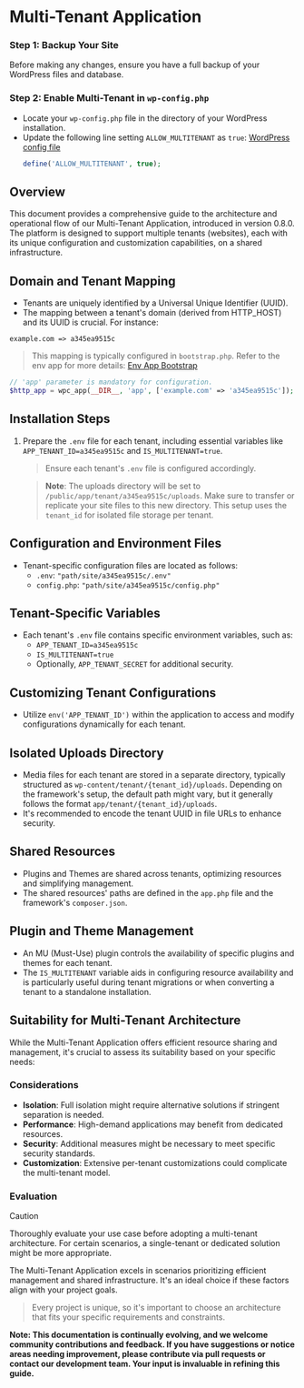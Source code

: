 # Multi-Tenant Application

### Step 1: Backup Your Site
Before making any changes, ensure you have a full backup of your WordPress files and database.

### Step 2: Enable Multi-Tenant in `wp-config.php`
- Locate your `wp-config.php` file in the directory of your WordPress installation.
- Update the following line setting `ALLOW_MULTITENANT` as `true`: [WordPress config file](https://github.com/devuri/wp-env-app/blob/main/public/wp-config.php#L11)
  ```php
  define('ALLOW_MULTITENANT', true);
  ```

## Overview

This document provides a comprehensive guide to the architecture and operational flow of our Multi-Tenant Application, introduced in version 0.8.0. The platform is designed to support multiple tenants (websites), each with its unique configuration and customization capabilities, on a shared infrastructure.

## Domain and Tenant Mapping

- Tenants are uniquely identified by a Universal Unique Identifier (UUID).
- The mapping between a tenant's domain (derived from HTTP_HOST) and its UUID is crucial. For instance:

`example.com => a345ea9515c`

  > This mapping is typically configured in `bootstrap.php`. Refer to the env app for more details: [Env App Bootstrap](https://github.com/devuri/wp-env-app/blob/main/bootstrap.php)

```php
// 'app' parameter is mandatory for configuration.
$http_app = wpc_app(__DIR__, 'app', ['example.com' => 'a345ea9515c']);
```

## Installation Steps

1. Prepare the `.env` file for each tenant, including essential variables like `APP_TENANT_ID=a345ea9515c` and `IS_MULTITENANT=true`.

   > Ensure each tenant's `.env` file is configured accordingly.

   > **Note**: The uploads directory will be set to `/public/app/tenant/a345ea9515c/uploads`. Make sure to transfer or replicate your site files to this new directory. This setup uses the `tenant_id` for isolated file storage per tenant.

## Configuration and Environment Files

- Tenant-specific configuration files are located as follows:
  - `.env`: `"path/site/a345ea9515c/.env"`
  - `config.php`: `"path/site/a345ea9515c/config.php"`

## Tenant-Specific Variables

- Each tenant's `.env` file contains specific environment variables, such as:
  - `APP_TENANT_ID=a345ea9515c`
  - `IS_MULTITENANT=true`
  - Optionally, `APP_TENANT_SECRET` for additional security.

## Customizing Tenant Configurations

- Utilize `env('APP_TENANT_ID')` within the application to access and modify configurations dynamically for each tenant.

## Isolated Uploads Directory

- Media files for each tenant are stored in a separate directory, typically structured as `wp-content/tenant/{tenant_id}/uploads`. Depending on the framework's setup, the default path might vary, but it generally follows the format `app/tenant/{tenant_id}/uploads`.
- It's recommended to encode the tenant UUID in file URLs to enhance security.

## Shared Resources

- Plugins and Themes are shared across tenants, optimizing resources and simplifying management.
- The shared resources' paths are defined in the `app.php` file and the framework's `composer.json`.

## Plugin and Theme Management

- An MU (Must-Use) plugin controls the availability of specific plugins and themes for each tenant.
- The `IS_MULTITENANT` variable aids in configuring resource availability and is particularly useful during tenant migrations or when converting a tenant to a standalone installation.

## Suitability for Multi-Tenant Architecture

While the Multi-Tenant Application offers efficient resource sharing and management, it's crucial to assess its suitability based on your specific needs:

### Considerations

- **Isolation**: Full isolation might require alternative solutions if stringent separation is needed.
- **Performance**: High-demand applications may benefit from dedicated resources.
- **Security**: Additional measures might be necessary to meet specific security standards.
- **Customization**: Extensive per-tenant customizations could complicate the multi-tenant model.

### Evaluation

> [!CAUTION]
>
> Thoroughly evaluate your use case before adopting a multi-tenant architecture. For certain scenarios, a single-tenant or dedicated solution might be more appropriate.

The Multi-Tenant Application excels in scenarios prioritizing efficient management and shared infrastructure. It's an ideal choice if these factors align with your project goals.

> Every project is unique, so it's important to choose an architecture that fits your specific requirements and constraints.

**Note: This documentation is continually evolving, and we welcome community contributions and feedback. If you have suggestions or notice areas needing improvement, please contribute via pull requests or contact our development team. Your input is invaluable in refining this guide.**
